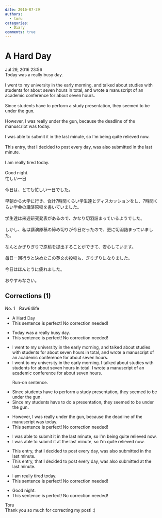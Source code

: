 ```yaml
---
date: 2016-07-29
authors:
  - toru
categories:
  - Diary
comments: true
---
```


# A Hard Day
<div class="date">Jul 29, 2016 23:56</div>
<div id="post"><div id="body_show_ori">
Today was a really busy day.<br/><br/>I went to my university in the early morning, and talked about studies with students for about seven hours in total, and wrote a manuscript of an academic conference for about seven hours.<br/><br/>Since students have to perform a study presentation, they seemed to be under the gun.<br/><br/>However, I was really under the gun, because the deadline of the manuscript was today.<br/><br/>I was able to submit it in the last minute, so I'm being quite relieved now.<br/><br/>This entry, that I decided to post every day, was also submitted in the last minute.<br/><br/>I am really tired today.<br/><br/>Good night.
</div></div>

<!-- more -->

<div id="post_ja"><div id="body_show_mo">
忙しい一日<br/><br/>今日は、とても忙しい一日でした。<br/><br/>早朝から大学に行き、合計7時間くらい学生達とディスカッションをし、7時間くらい学会の講演原稿を書いていました。<br/><br/>学生達は来週研究発表があるので、かなり切羽詰まっているようでした。<br/><br/>しかし、私は講演原稿の締め切りが今日だったので、更に切羽詰まっていました。<br/><br/>なんとかぎりぎりで原稿を提出することができて、安心しています。<br/><br/>毎日一回行うと決めたこの英文の投稿も、ぎりぎりになりました。<br/><br/>今日はほんとうに疲れました。<br/><br/>おやすみなさい。
</div></div>

## Corrections (1)
<div id="block"><div class="first_name"> No. 1　<span class="just_name">Raw64life</span></div><div id="block2">
<ul class="correction_field">
<li class="incorrect">A Hard Day</li>
<li class="corrected perfect">This sentence is perfect! No correction needed!</li>
</ul>
<ul class="correction_field">
<li class="incorrect">Today was a really busy day.</li>
<li class="corrected perfect">This sentence is perfect! No correction needed!</li>
</ul>
<ul class="correction_field">
<li class="incorrect">I went to my university in the early morning, and talked about studies with students for about seven hours in total, and wrote a manuscript of an academic conference for about seven hours.</li>
<li class="corrected correct">
I went to my university in the early morning. I talked about studies with students for about seven hours in total. I wrote a manuscript of an academic conference for about seven hours.
<p class="correction_comment">Run-on sentence.</p>
</li>
</ul>
<ul class="correction_field">
<li class="incorrect">Since students have to perform a study presentation, they seemed to be under the gun.</li>
<li class="corrected correct">
Since my students have to do a presentation, they seemed to be under the gun.
</li>
</ul>
<ul class="correction_field">
<li class="incorrect">However, I was really under the gun, because the deadline of the manuscript was today.</li>
<li class="corrected perfect">This sentence is perfect! No correction needed!</li>
</ul>
<ul class="correction_field">
<li class="incorrect">I was able to submit it in the last minute, so I'm being quite relieved now.</li>
<li class="corrected correct">
I was able to submit it at the last minute, so I'm quite relieved now.
</li>
</ul>
<ul class="correction_field">
<li class="incorrect">This entry, that I decided to post every day, was also submitted in the last minute.</li>
<li class="corrected correct">
This entry, that I decided to post every day, was also submitted at the last minute.
</li>
</ul>
<ul class="correction_field">
<li class="incorrect">I am really tired today.</li>
<li class="corrected perfect">This sentence is perfect! No correction needed!</li>
</ul>
<ul class="correction_field">
<li class="incorrect">Good night.</li>
<li class="corrected perfect">This sentence is perfect! No correction needed!</li>
</ul>
</div><div class="name"><span class="just_name">Toru</span><br>
Thank you so much for correcting my post! :)
</div>
</div>
